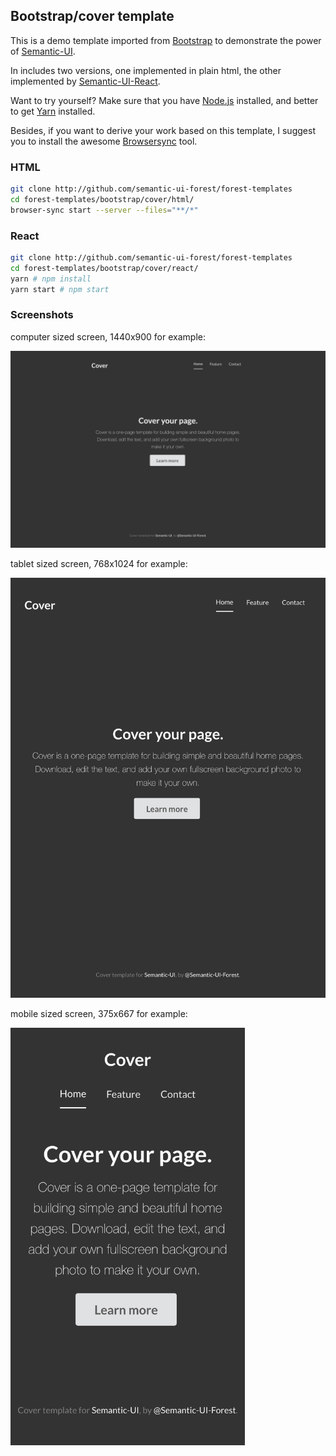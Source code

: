 ## Bootstrap/cover template

This is a demo template imported from
[Bootstrap](https://getbootstrap.com/docs/3.3/examples/cover/) to demonstrate
the power of [Semantic-UI](https://semantic-ui.com).

In includes two versions, one implemented in plain html, the other implemented
by [Semantic-UI-React](https://react.semantic-ui.com/).

Want to try yourself? Make sure that you have
[Node.js](https://nodejs.org/en/download/package-manager/) installed,
and better to get [Yarn](https://yarnpkg.com/) installed.

Besides, if you want to derive your work based on this template, I suggest you
to install the awesome [Browsersync](https://browsersync.io/) tool.

### HTML

```sh
git clone http://github.com/semantic-ui-forest/forest-templates
cd forest-templates/bootstrap/cover/html/
browser-sync start --server --files="**/*"
```

### React

```sh
git clone http://github.com/semantic-ui-forest/forest-templates
cd forest-templates/bootstrap/cover/react/
yarn # npm install
yarn start # npm start
```

### Screenshots

computer sized screen, 1440x900 for example:

<img src="./screenshots/cover-1440x900.png" width="1440">

tablet sized screen, 768x1024 for example:

<img src="./screenshots/cover-768x1024.png" width="768">

mobile sized screen, 375x667 for example:

<img src="./screenshots/cover-375x667.png" width="375">

